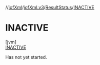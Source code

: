//[iofXml](../../../../index.md)/[iofXml.v3](../../index.md)/[ResultStatus](../index.md)/[INACTIVE](index.md)

# INACTIVE

[jvm]\
[INACTIVE](index.md)

Has not yet started.
